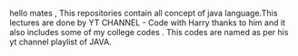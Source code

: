 hello mates , 
   This repositories contain all concept of java language.This lectures are  done by YT CHANNEL  - Code with Harry thanks to him and it also includes some of my college codes .
   This codes are named as per his yt channel playlist of JAVA. 
   
